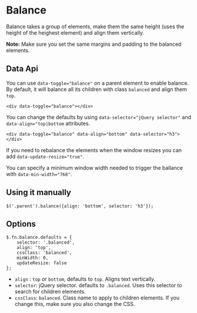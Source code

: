 # Balance

Balance takes a group of elements, make them the same height (uses the height of the heighest element) and align them vertically. 

**Note:** Make sure you set the same margins and padding to the balanced elements. 


## Data Api

You can use `data-toggle="balance"` on a parent element to enable balance. By default, it will balance all its children with
class `balanced` and align them `top`.

    <div data-toggle="balance"></div>

You can change the defaults by using `data-selector="jQuery selector"` and `data-align="top|bottom` attributes.

    <div data-toggle="balance" data-align="bottom" data-selector="h3"></div>

If you need to rebalance the elements when the window resizes you can add `data-update-resize="true"`.

You can specify a minimum window width needed to trigger the ballance with `data-min-width="768"`.

## Using it manually

    $('.parent').balance({align: 'bottom', selector: 'h3'});
    
## Options

    $.fn.balance.defaults = {
        selector: '.balanced', 
        align: 'top',
        cssClass: 'balanced',
        minWidth: 0,
        updateResize: false
    };

- `align` : `top` or `bottom`, defaults to `top`. Aligns text vertically.
- `selector`: jQuery selector. defaults to `.balanced`. Uses this selector to search for children elements.
- `cssClass`: `balanced`. Class name to apply to children elements. If you change this, make sure you also change the CSS.



